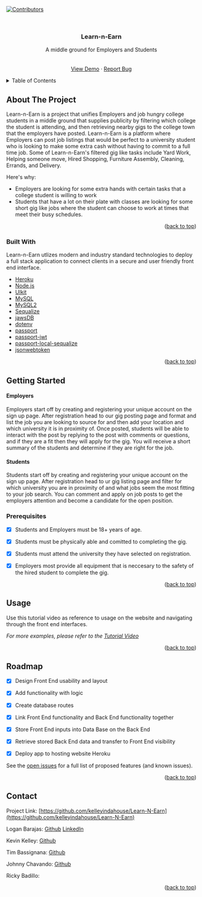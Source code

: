 <div id="top"></div>

[![Contributors][contributors-shield]][contributors-url]




<!-- PROJECT LOGO -->
<br />
<div align="center">



  <h3 align="center">Learn-n-Earn</h3>

  <p align="center">
    A middle ground for Employers and Students
    <br />
    <a href="https://learnnearn.herokuapp.com/"><strong></strong></a>
    <br />
    <br />
    <a href="https://learnnearn.herokuapp.com/">View Demo</a>
    ·
    <a href="https://github.com/kelleyindahouse/Learn-N-Earn/issues">Report Bug</a>

  </p>
</div>



<!-- TABLE OF CONTENTS -->
<details>
  <summary>Table of Contents</summary>
  <ol>
    <li>
      <a href="#about-the-project">About The Project</a>
      <ul>
        <li><a href="#built-with">Built With</a></li>
      </ul>
    </li>
    <li><a href="#getting-started">Getting Started</a></li>
    <li><a href="#usage">Usage</a></li>
    <li><a href="#contact">Contact</a></li>
  </ol>
</details>



<!-- ABOUT THE PROJECT -->
## About The Project

Learn-n-Earn is a project that unifies Employers and job hungry college students in a middle ground that supplies publicity by filtering which college the student is attending, and then retrieving nearby gigs to the college town that the employers have posted. Learn-n-Earn is a platform where Employers can post job listings that would be perfect to a university student who is looking to make some extra cash without having to commit to a full time job. Some of Learn-n-Earn's filtered gig like tasks include Yard Work, Helping someone move, Hired Shopping, Furniture Assembly, Cleaning, Errands, and Delivery.

Here's why:
* Employers are looking for some extra hands with certain tasks that a college student is willing to work
* Students that have a lot on their plate with classes are looking for some short gig like jobs where the student can choose to work at times that meet their busy schedules.



<p align="right">(<a href="#top">back to top</a>)</p>



### Built With

Learn-n-Earn utlizes modern and industry standard technologies to deploy a full stack application to connect clients in a secure and user friendly front end interface.

* [Heroku](https://www.heroku.com/)
* [Node.js](https://nodejs.org/en/)
* [UIkit](https://getuikit.com/docs/introduction)
* [MySQL](https://www.mysql.com/)
* [MySQL2](https://www.npmjs.com/package/mysql2)
* [Sequalize](https://www.npmjs.com/search?q=sequalize)
* [jawsDB](https://www.jawsdb.com/)
* [dotenv](https://www.npmjs.com/package/dotenv)
* [passport](https://www.npmjs.com/package/passport)
* [passport-jwt](https://www.npmjs.com/package/passport-jwt)
* [passport-local-sequalize](https://www.npmjs.com/package/passport-local-sequelize)
* [jsonwebtoken](https://www.npmjs.com/package/jsonwebtoken)


<p align="right">(<a href="#top">back to top</a>)</p>



<!-- GETTING STARTED -->
## Getting Started

#### Employers
Employers start off by creating and registering your unique account on the sign up page. After registration head to our gig posting page and format and list the job you are looking to source for and then add your location and which university it is in proximity of. Once posted, students will be able to interact with the post by replying to the post with comments or questions, and if they are a fit then they will apply for the gig. You will receive a short summary of the students and determine if they are right for the job.
#### Students
Students start off by creating and registering your unique account on the sign up page. After registration head to ur gig listing page and filter for which university you are in proximity of and what jobs seem the most fitting to your job search. You can comment and apply on job posts to get the employers attention and become a candidate for the open position. 

### Prerequisites
- [x] Students and Employers must be 18+ years of age.
- [x] Students must be physically able and comitted to completing the gig.
- [x] Students must attend the university they have selected on registration.
- [x] Employers most provide all equipment that is neccesary to the safety of the hired student to complete the gig.



<p align="right">(<a href="#top">back to top</a>)</p>



<!-- USAGE EXAMPLES -->
## Usage

Use this tutorial video as reference to usage on the website and navigating through the front end interfaces.

_For more examples, please refer to the [Tutorial Video](https://www.youtube.com/watch?v=ezsmZ469N1M&ab_channel=LoganUwU)_

<p align="right">(<a href="#top">back to top</a>)</p>



<!-- ROADMAP -->
## Roadmap

- [x] Design Front End usability and layout
- [x] Add functionality with logic
- [x] Create database routes
- [x] Link Front End functionality and Back End functionality together
- [x] Store Front End inputs into Data Base on the Back End
- [x] Retrieve stored Back End data and transfer to Front End visibility
- [x] Deploy app to hosting website Heroku


See the [open issues](https://github.com/kelleyindahouse/Learn-N-Earn/issues) for a full list of proposed features (and known issues).

<p align="right">(<a href="#top">back to top</a>)</p>

<!-- CONTACT -->
## Contact

Project Link: [https://github.com/kelleyindahouse/Learn-N-Earn](https://github.com/kelleyindahouse/Learn-N-Earn)

Logan Barajas: [Github](https://github.com/Loganuwu) [LinkedIn](https://www.linkedin.com/in/logan-barajas-80666518b/)

Kevin Kelley: [Github](https://github.com/kelleyindahouse)

Tim Bassignana: [Github](https://github.com/wearehavingfun)

Johnny Chavando: [Github](https://github.com/Shavv97)

Ricky Badillo:


<p align="right">(<a href="#top">back to top</a>)</p>




<!-- MARKDOWN LINKS & IMAGES -->
<!-- https://www.markdownguide.org/basic-syntax/#reference-style-links -->
[contributors-shield]: https://img.shields.io/badge/Contributors-5-brightgreen
[contributors-url]: https://github.com/kelleyindahouse/Learn-N-Earn/graphs/contributors